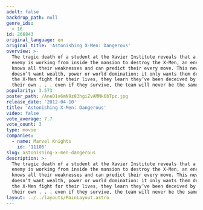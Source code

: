 ```yaml
---
adult: false
backdrop_path: null
genre_ids:
  - 16
id: 266843
original_language: en
original_title: 'Astonishing X-Men: Dangerous'
overview: >-
  The tragic death of a student at the Xavier Institute reveals that a powerful
  enemy is working from inside the mansion to destroy the X-Men, an enemy who
  knows all their weaknesses and can predict their every move. This new foe
  doesn’t want wealth, power or world domination: it only wants them dead. As
  the X-Men fight for their lives, they learn they’ve been deceived by one of
  their own . . . even if they survive, the team will never be the same.
popularity: 3.573
poster_path: /AneD1v6mN9z83hgiZvAMNk6bTpz.jpg
release_date: '2012-04-10'
title: 'Astonishing X-Men: Dangerous'
video: false
vote_average: 7.7
vote_count: 3
type: movie
companies:
  - name: Marvel Knights
    id: '11106'
slug: astonishing-x-men-dangerous
description: >-
  The tragic death of a student at the Xavier Institute reveals that a powerful
  enemy is working from inside the mansion to destroy the X-Men, an enemy who
  knows all their weaknesses and can predict their every move. This new foe
  doesn’t want wealth, power or world domination: it only wants them dead. As
  the X-Men fight for their lives, they learn they’ve been deceived by one of
  their own . . . even if they survive, the team will never be the same.
layout: ../../layouts/MainLayout.astro
---
```


